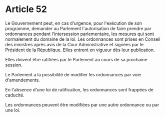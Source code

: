 # Article 52

Le Gouvernement peut, en cas d'urgence, pour l'exécution de son programme,
demander au Parlement l'autorisation de faire prendre par ordonnances pendant
l'intersession parlementaire, les mesures qui sont normalement du domaine de la loi.
Les ordonnances sont prises en Conseil des ministres après avis de la Cour
Administrative et signées par le Président de la République. Elles entrent en vigueur
dès leur publication.

Elles doivent être ratifiées par le Parlement au cours de sa prochaine session.

Le Parlement a la possibilité de modifier les ordonnances par voie d'amendements.

En l'absence d'une loi de ratification, les ordonnances sont frappées de caducité.

Les ordonnances peuvent être modifiées par une autre ordonnance ou par une loi.